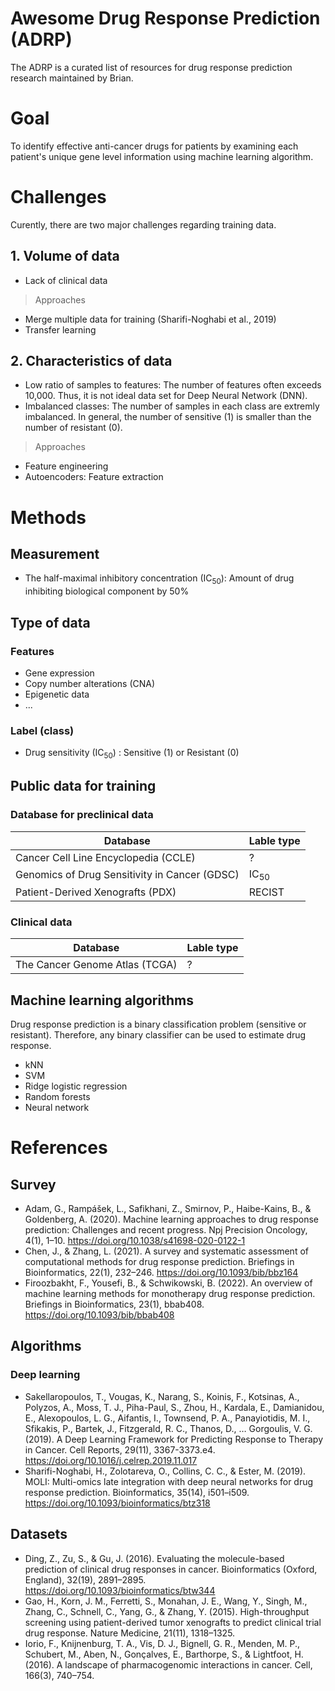 # Awesome Drug Response Prediction (ADRP)

The ADRP is a curated list of resources for drug response prediction research maintained by Brian.

# Goal

To identify effective anti-cancer drugs for patients by examining each patient's unique gene level information using machine learning algorithm.

# Challenges

Curently, there are two major challenges regarding training data.

## 1. Volume of data

- Lack of clinical data

> Approaches

- Merge multiple data for training (Sharifi-Noghabi et al., 2019)
- Transfer learning

## 2. Characteristics of data

- Low ratio of samples to features: The number of features often exceeds 10,000. Thus, it is not ideal data set for Deep Neural Network (DNN).
- Imbalanced classes: The number of samples in each class are extremly imbalanced. In general, the number of sensitive (1) is smaller than the number of resistant (0).

> Approaches 

- Feature engineering
- Autoencoders: Feature extraction

# Methods

## Measurement

- The half-maximal inhibitory concentration (IC<sub>50</sub>): Amount of drug inhibiting biological component by 50%

## Type of data

### Features
- Gene expression
- Copy number alterations (CNA)
- Epigenetic data
- ...

### Label (class)

- Drug sensitivity (IC<sub>50</sub>) : Sensitive (1) or Resistant (0)

## Public data for training

### Database for preclinical data

| Database | Lable type |
| -------- | ---------- |
| Cancer Cell Line Encyclopedia (CCLE) | ? |
| Genomics of Drug Sensitivity in Cancer (GDSC) | IC<sub>50</sub> |
| Patient-Derived Xenografts (PDX) | RECIST |

### Clinical data

| Database | Lable type |
| -------- | ---------- |
| The Cancer Genome Atlas (TCGA) | ? |

## Machine learning algorithms

Drug response prediction is a binary classification problem (sensitive or resistant). Therefore, any binary classifier can be used to estimate drug response.

- kNN
- SVM
- Ridge logistic regression
- Random forests
- Neural network

# References

## Survey

- Adam, G., Rampášek, L., Safikhani, Z., Smirnov, P., Haibe-Kains, B., & Goldenberg, A. (2020). Machine learning approaches to drug response prediction: Challenges and recent progress. Npj Precision Oncology, 4(1), 1–10. https://doi.org/10.1038/s41698-020-0122-1
- Chen, J., & Zhang, L. (2021). A survey and systematic assessment of computational methods for drug response prediction. Briefings in Bioinformatics, 22(1), 232–246. https://doi.org/10.1093/bib/bbz164
- Firoozbakht, F., Yousefi, B., & Schwikowski, B. (2022). An overview of machine learning methods for monotherapy drug response prediction. Briefings in Bioinformatics, 23(1), bbab408. https://doi.org/10.1093/bib/bbab408

## Algorithms

### Deep learning

- Sakellaropoulos, T., Vougas, K., Narang, S., Koinis, F., Kotsinas, A., Polyzos, A., Moss, T. J., Piha-Paul, S., Zhou, H., Kardala, E., Damianidou, E., Alexopoulos, L. G., Aifantis, I., Townsend, P. A., Panayiotidis, M. I., Sfikakis, P., Bartek, J., Fitzgerald, R. C., Thanos, D., … Gorgoulis, V. G. (2019). A Deep Learning Framework for Predicting Response to Therapy in Cancer. Cell Reports, 29(11), 3367-3373.e4. https://doi.org/10.1016/j.celrep.2019.11.017
- Sharifi-Noghabi, H., Zolotareva, O., Collins, C. C., & Ester, M. (2019). MOLI: Multi-omics late integration with deep neural networks for drug response prediction. Bioinformatics, 35(14), i501–i509. https://doi.org/10.1093/bioinformatics/btz318

## Datasets

- Ding, Z., Zu, S., & Gu, J. (2016). Evaluating the molecule-based prediction of clinical drug responses in cancer. Bioinformatics (Oxford, England), 32(19), 2891–2895. https://doi.org/10.1093/bioinformatics/btw344
- Gao, H., Korn, J. M., Ferretti, S., Monahan, J. E., Wang, Y., Singh, M., Zhang, C., Schnell, C., Yang, G., & Zhang, Y. (2015). High-throughput screening using patient-derived tumor xenografts to predict clinical trial drug response. Nature Medicine, 21(11), 1318–1325.
- Iorio, F., Knijnenburg, T. A., Vis, D. J., Bignell, G. R., Menden, M. P., Schubert, M., Aben, N., Gonçalves, E., Barthorpe, S., & Lightfoot, H. (2016). A landscape of pharmacogenomic interactions in cancer. Cell, 166(3), 740–754.

